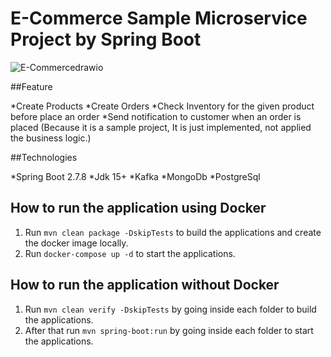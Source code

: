 ﻿# E-Commerce Sample Microservice Project by Spring Boot 
 
 ![E-Commercedrawio](https://github.com/ygtyzccc/e-commerce-sample-microservice/assets/78899194/e968503b-8d52-4f02-a55b-2b0e834c3964)


 
 ##Feature

 *Create Products
 *Create Orders
 *Check Inventory for the given product before place an order
 *Send notification to customer when an order is placed (Because it is a sample project, It is just implemented, not applied the business logic.)
 
 ##Technologies
 
 *Spring Boot 2.7.8
 *Jdk 15+
 *Kafka
 *MongoDb
 *PostgreSql
 
 ## How to run the application using Docker

1. Run `mvn clean package -DskipTests` to build the applications and create the docker image locally.
2. Run `docker-compose up -d` to start the applications.

## How to run the application without Docker


1. Run `mvn clean verify -DskipTests` by going inside each folder to build the applications.
2. After that run `mvn spring-boot:run` by going inside each folder to start the applications.

